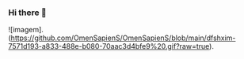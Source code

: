 ### Hi there 👋

<!--
**OmenSapienS/OmenSapienS** is a ✨ _special_ ✨ repository because its `README.md` (this file) appears on your GitHub profile.

Here are some ideas to get you started:

- 🔭 I’m currently working on ...
- 🌱 I’m currently learning ...
- 👯 I’m looking to collaborate on ...
- 🤔 I’m looking for help with ...
- 💬 Ask me about ...
- 📫 How to reach me: ...
- 😄 Pronouns: ...
- ⚡ Fun fact: ...
-->

![imagem].(https://github.com/OmenSapienS/OmenSapienS/blob/main/dfshxim-7571d193-a833-488e-b080-70aac3d4bfe9%20.gif?raw=true).

